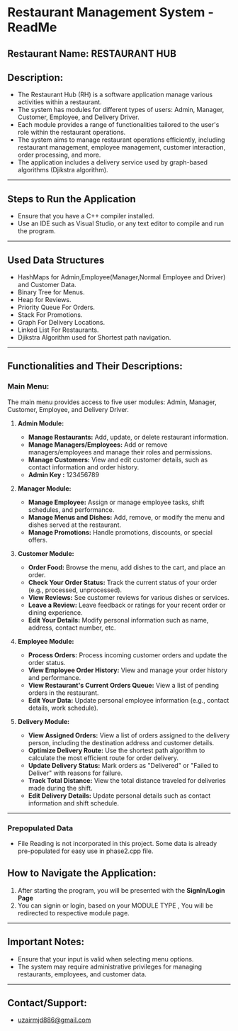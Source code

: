 # Restaurant Management System - ReadMe

## Restaurant Name: RESTAURANT HUB


## Description:

- The Restaurant Hub (RH) is a software application manage various activities within a restaurant. 
- The system has modules for different types of users: Admin, Manager, Customer, Employee, and Delivery Driver.
- Each module provides a range of functionalities tailored to the user's role within the restaurant operations. 
- The system aims to manage restaurant operations efficiently, including restaurant management, employee management, customer interaction, order processing, and more.
- The application includes a delivery service used by graph-based algorithms (Djikstra algorithm).

---

## Steps to Run the Application

- Ensure that you have a C++ compiler installed.
- Use an IDE such as Visual Studio, or any text editor to compile and run the program.

---

## Used Data Structures

- HashMaps for Admin,Employee(Manager,Normal Employee and Driver) and Customer Data.
- Binary Tree for Menus.
- Heap for Reviews.
- Priority Queue For Orders.
- Stack For Promotions.
- Graph For Delivery Locations.
- Linked List For Restaurants.
- Djikstra Algorithm used for Shortest path navigation.
  
---

## Functionalities and Their Descriptions:

### Main Menu:

The main menu provides access to five user modules: Admin, Manager, Customer, Employee, and Delivery Driver.

1. **Admin Module:**
   - **Manage Restaurants:** Add, update, or delete restaurant information.
   - **Manage Managers/Employees:** Add or remove managers/employees and manage their roles and permissions.
   - **Manage Customers:** View and edit customer details, such as contact information and order history.
   - **Admin Key :** 123456789 

2. **Manager Module:**
   - **Manage Employee:** Assign or manage employee tasks, shift schedules, and performance.
   - **Manage Menus and Dishes:** Add, remove, or modify the menu and dishes served at the restaurant.
   - **Manage Promotions:** Handle promotions, discounts, or special offers.

3. **Customer Module:**
   - **Order Food:** Browse the menu, add dishes to the cart, and place an order.
   - **Check Your Order Status:** Track the current status of your order (e.g., processed, unprocessed).
   - **View Reviews:** See customer reviews for various dishes or services.
   - **Leave a Review:** Leave feedback or ratings for your recent order or dining experience.
   - **Edit Your Details:** Modify personal information such as name, address, contact number, etc.

4. **Employee Module:**
   - **Process Orders:** Process incoming customer orders and update the order status.
   - **View Employee Order History:** View and manage your order history and performance.
   - **View Restaurant's Current Orders Queue:** View a list of pending orders in the restaurant.
   - **Edit Your Data:** Update personal employee information (e.g., contact details, work schedule).

5. **Delivery Module:**
   - **View Assigned Orders:** View a list of orders assigned to the delivery person, including the destination address and customer details.
   - **Optimize Delivery Route:** Use the shortest path algorithm to calculate the most efficient route for order delivery.
   - **Update Delivery Status:** Mark orders as "Delivered" or "Failed to Deliver" with reasons for failure.
   - **Track Total Distance:** View the total distance traveled for deliveries made during the shift.
   - **Edit Delivery Details:** Update personal details such as contact information and shift schedule.

---

### Prepopulated Data

- File Reading is not incorporated in this project. Some data is already pre-populated for easy use in phase2.cpp file.

## How to Navigate the Application:

1. After starting the program, you will be presented with the **SignIn/Login Page**
2. You can signin or login, based on your MODULE TYPE , You will be redirected to respective module page.

---

## Important Notes:

- Ensure that your input is valid when selecting menu options.
- The system may require administrative privileges for managing restaurants, employees, and customer data.

---

## Contact/Support:
- uzairmjd886@gmail.com
